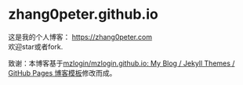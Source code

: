 # zhang0peter.github.io

这是我的个人博客： https://zhang0peter.com   
欢迎star或者fork.

致谢：本博客基于[mzlogin/mzlogin.github.io: My Blog / Jekyll Themes / GitHub Pages 博客模板](https://github.com/mzlogin/mzlogin.github.io)修改而成。
